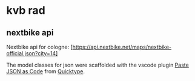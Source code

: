 # kvb rad 

## nextbike api

Nextbike api for cologne: [https://api.nextbike.net/maps/nextbike-official.json?city=14]

The model classes for json were scaffolded with the vscode plugin [Paste JSON as Code](https://marketplace.visualstudio.com/items?itemName=quicktype.quicktype) from [Quicktype](https://github.com/quicktype/quicktype).